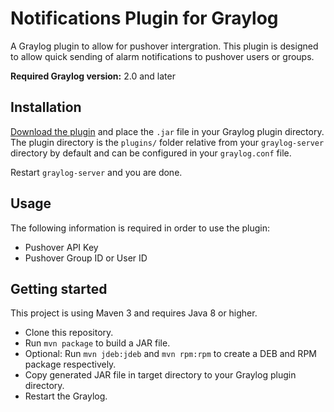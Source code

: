 # Notifications Plugin for Graylog

A Graylog plugin to allow for pushover intergration. This plugin is designed to allow quick sending of alarm notifications to pushover users or groups.

**Required Graylog version:** 2.0 and later

Installation
------------

[Download the plugin](https://github.com/itchannel/graylognotifications/releases)
and place the `.jar` file in your Graylog plugin directory. The plugin directory
is the `plugins/` folder relative from your `graylog-server` directory by default
and can be configured in your `graylog.conf` file.

Restart `graylog-server` and you are done.

Usage
-----

The following information is required in order to use the plugin:

* Pushover API Key
* Pushover Group ID or User ID



Getting started
---------------

This project is using Maven 3 and requires Java 8 or higher.

* Clone this repository.
* Run `mvn package` to build a JAR file.
* Optional: Run `mvn jdeb:jdeb` and `mvn rpm:rpm` to create a DEB and RPM package respectively.
* Copy generated JAR file in target directory to your Graylog plugin directory.
* Restart the Graylog.

